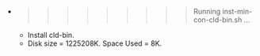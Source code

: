 * >>>>>>>>> Running inst-min-con-cld-bin.sh ...
  * Install cld-bin.
  * Disk size = 1225208K. Space Used = 8K.
